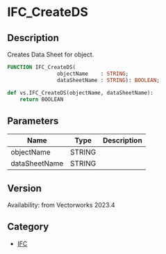 # IFC_CreateDS

## Description
Creates Data Sheet for object.

```pascal
FUNCTION IFC_CreateDS(
				objectName    : STRING;
				dataSheetName : STRING): BOOLEAN;
```

```python
def vs.IFC_CreateDS(objectName, dataSheetName):
    return BOOLEAN
```

## Parameters
|Name|Type|Description|
|---|---|---|
|objectName|STRING|   |
|dataSheetName|STRING|   |

## Version
Availability: from Vectorworks 2023.4

## Category
* [IFC](../Categories/IFC.md)
